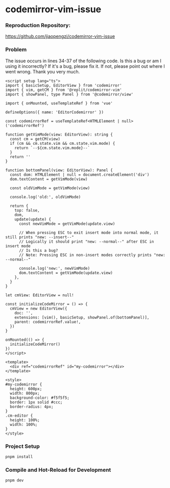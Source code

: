 # codemirror-vim-issue

### Reproduction Repository:
https://github.com/jiaopengzi/codemirror-vim-issue

### Problem
The issue occurs in lines 34-37 of the following code. Is this a bug or am I using it incorrectly? If it's a bug, please fix it. If not, please point out where I went wrong. Thank you very much.

```vue
<script setup lang="ts">
import { basicSetup, EditorView } from 'codemirror'
import { vim, getCM } from '@replit/codemirror-vim'
import { showPanel, type Panel } from '@codemirror/view'

import { onMounted, useTemplateRef } from 'vue'

defineOptions({ name: 'EditorCodemirror' })

const codemirrorRef = useTemplateRef<HTMLElement | null>('codemirrorRef')

function getVimMode(view: EditorView): string {
  const cm = getCM(view)
  if (cm && cm.state.vim && cm.state.vim.mode) {
    return `--${cm.state.vim.mode}--`
  }
  return ''
}

function bottomPanel(view: EditorView): Panel {
  const dom: HTMLElement | null = document.createElement('div')
  dom.textContent = getVimMode(view)

  const oldVimMode = getVimMode(view)

  console.log('old:', oldVimMode)

  return {
    top: false,
    dom,
    update(update) {
      const newVimMode = getVimMode(update.view)

      // When pressing ESC to exit insert mode into normal mode, it still prints "new: --insert--"
      // Logically it should print "new: --normal--" after ESC in insert mode
      // Is this a bug?
      // Note: Pressing ESC in non-insert modes correctly prints "new: --normal--"

      console.log('new:', newVimMode)
      dom.textContent = getVimMode(update.view)
    },
  }
}

let cmView: EditorView = null!

const initializeCodeMirror = () => {
  cmView = new EditorView({
    doc: '',
    extensions: [vim(), basicSetup, showPanel.of(bottomPanel)],
    parent: codemirrorRef.value!,
  })
}

onMounted(() => {
  initializeCodeMirror()
})
</script>

<template>
  <div ref="codemirrorRef" id="my-codemirror"></div>
</template>

<style>
#my-codemirror {
  height: 600px;
  width: 800px;
  background-color: #f5f5f5;
  border: 1px solid #ccc;
  border-radius: 4px;
}
.cm-editor {
  height: 100%;
  width: 100%;
}
</style>
```



### Project Setup

```sh
pnpm install
```

### Compile and Hot-Reload for Development

```sh
pnpm dev
```
